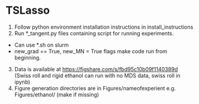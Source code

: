 # TSLasso
1) Follow python environment installation instructions in install_instructions
2) Run *_tangent.py files containing script for running experiments.
- Can use *.sh on slurm
- new_grad == True, new_MN = True flags make code run from beginning.
3) Data is available at https://figshare.com/s/fbd95c10b09f1140389d (Swiss roll and rigid ethanol can run with no MDS data, swiss roll in ipynb)
4) Figure generation directories are in Figures/nameofexperient e.g. Figures/ethanol/ (make if missing)
